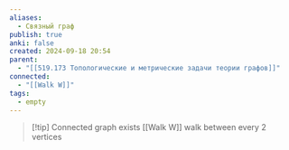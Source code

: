 ```yaml
---
aliases:
  - Связный граф
publish: true
anki: false
created: 2024-09-18 20:54
parent:
  - "[[519.173 Топологические и метрические задачи теории графов]]"
connected:
  - "[[Walk W]]"
tags:
  - empty
---
```


> [!tip] Connected graph
exists [[Walk W]] walk between every 2 vertices 